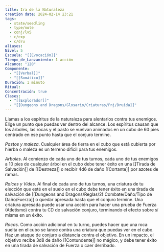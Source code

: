 ```yaml
---
title: Ira de la Naturaleza
creation date: 2024-02-14 23:21
tags:
  - state/seedling
  - type/note
  - conj/lv5
  - c/exp
  - c/dru
aliases: 
Nivel: 5
Escuela: "[[Evocación]]"
Tiempo_de_Lanzamiento: 1 acción
Alcance: "120"
Componente:
  - "[[Verbal]]"
  - "[[Somático]]"
Duración: 1 minuto
Ritual: 
Concentración: true
Clases:
  - "[[Explorador]]"
  - "[[Dungeons and Dragons/Glosario/Criaturas/Pnj/Druida]]"
---
```

Llamas a los espíritus de la naturaleza para alentarlos contra tus enemigos. Elige un punto que puedas ver dentro del alcance. Los espíritus causan que los árboles, las rocas y el pasto se vuelvan animados en un cubo de 60 pies centrado en ese punto hasta que el conjuro termine.

*Pastos y maleza*. Cualquier área de tierra en el cubo que está cubierta por hierba o maleza es un terreno difícil para tus enemigos.

*Arboles*. Al comienzo de cada uno de tus turnos, cada uno de tus enemigos a 10 pies de cualquier árbol en el cubo debe tener éxito en una [[Tirada de Salvación]] de [[Destreza]] o recibir 4d6 de daño [[Cortante]] por azotes de ramas.

*Raíces y Vides*. Al final de cada uno de tus turnos, una criatura de tu elección que esté en el suelo en el cubo debe tener éxito en una tirada de salvación de [[Dungeons and Dragons/Reglas/2) Combate/Daño/Tipo de Daño/Fuerza]] o quedar apresada hasta que el conjuro termine. Una criatura apresada puede usar una acción para hacer una prueba de Fuerza (Atletismo) contra tu CD de salvación conjuro, terminando el efecto sobre sí misma en un éxito.

*Rocas*. Como acción adicional en tu turno, puedes hacer que una roca suelta en el cubo se lance contra una criatura que puedas ver en el cubo. Haz un ataque de conjuro a distancia contra el objetivo. En un impacto, el objetivo recibe 3d8 de daño [[Contundente]] no mágico, y debe tener éxito en una tirada de salvación de Fuerza o caer derribado.
